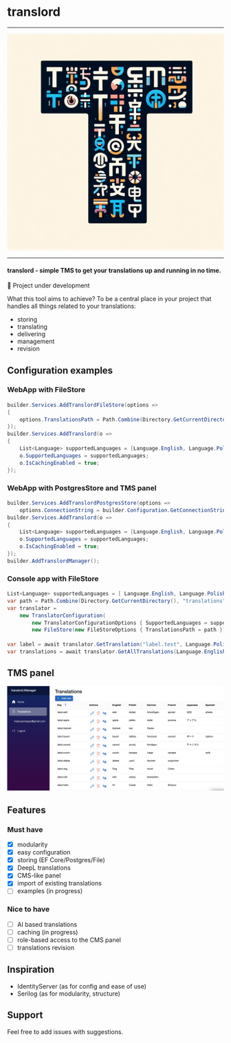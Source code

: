 # translord

---

<div align="center">

  ![translord](assets/logo.jpeg)

</div>

---

#### translord - simple TMS to get your translations up and running in no time.

🚧 Project under development 

What this tool aims to achieve? To be a central place in your project that handles all things related to your translations:
- storing
- translating
- delivering
- management
- revision

## Configuration examples

### WebApp with FileStore
```c#
builder.Services.AddTranslordFileStore(options =>
{
    options.TranslationsPath = Path.Combine(Directory.GetCurrentDirectory(), "translations");
});
builder.Services.AddTranslord(o =>
{
    List<Language> supportedLanguages = [Language.English, Language.Polish, Language.German];
    o.SupportedLanguages = supportedLanguages;
    o.IsCachingEnabled = true;
});
```

### WebApp with PostgresStore and TMS panel
```c#
builder.Services.AddTranslordPostgresStore(options =>
    options.ConnectionString = builder.Configuration.GetConnectionString("DefaultConnection") ?? string.Empty);
builder.Services.AddTranslord(o =>
{
    List<Language> supportedLanguages = [Language.English, Language.Polish, Language.German];
    o.SupportedLanguages = supportedLanguages;
    o.IsCachingEnabled = true;
});
builder.AddTranslordManager();
```

### Console app with FileStore
```c#
List<Language> supportedLanguages = [ Language.English, Language.Polish ];
var path = Path.Combine(Directory.GetCurrentDirectory(), "translations");
var translator =
    new TranslatorConfiguration(
        new TranslatorConfigurationOptions { SupportedLanguages = supportedLanguages, IsCachingEnabled = true },
        new FileStore(new FileStoreOptions { TranslationsPath = path })).CreateTranslator();

var label = await translator.GetTranslation("label.test", Language.Polish);
var translations = await translator.GetAllTranslations(Language.English);
```

## TMS panel

![TMS panel screenshot](assets/panel_screenshot.png)

## Features

### Must have

- [x] modularity
- [x] easy configuration
- [x] storing (EF Core/Postgres/File)
- [x] DeepL translations
- [x] CMS-like panel
- [x] import of existing translations
- [ ] examples (in progress)

### Nice to have

- [ ] AI based translations
- [ ] caching (in progress)
- [ ] role-based access to the CMS panel
- [ ] translations revision

## Inspiration

- IdentityServer (as for config and ease of use)
- Serilog (as for modularity, structure)

## Support

Feel free to add issues with suggestions.
